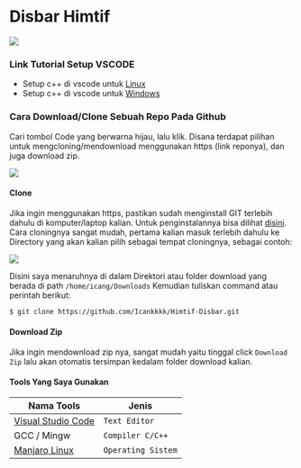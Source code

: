 # Disbar Himtif

![](https://firebasestorage.googleapis.com/v0/b/himtif-disbar.appspot.com/o/LOGO%20HIMTIF.jpg?alt=media&token=bba23a75-fc0b-4c33-91df-785650fa0bff)


### Link Tutorial Setup VSCODE
- Setup c++ di vscode untuk [Linux][kl-linux]
- Setup c++ di vscode untuk [Windows][kl-windows]

### Cara Download/Clone Sebuah Repo Pada Github
Cari tombol Code yang berwarna hijau, lalu klik.
Disana terdapat pilihan untuk mengcloning/mendownload menggunakan https (link reponya), dan juga download zip.

![](https://firebasestorage.googleapis.com/v0/b/himtif-disbar.appspot.com/o/Screenshot_20220406_200604.png?alt=media&token=70bbb737-8505-4141-9e32-9ec0c491b266)

#### Clone
Jika ingin menggunakan https, pastikan sudah menginstall GIT terlebih dahulu di komputer/laptop kalian. Untuk penginstalannya bisa dilihat [disini][git-tutor]. Cara cloningnya sangat mudah, pertama kalian masuk terlebih dahulu ke Directory yang akan kalian pilih sebagai tempat cloningnya, sebagai contoh:

![](https://firebasestorage.googleapis.com/v0/b/himtif-disbar.appspot.com/o/Screenshot_20220406_201820.png?alt=media&token=801844ae-4dec-4756-ba14-2711cc52fc52)

Disini saya menaruhnya di dalam Direktori atau folder download yang berada di path `/home/icang/Downloads`
Kemudian tuliskan command atau perintah berikut:
```sh
$ git clone https://github.com/Icankkkk/Himtif-Disbar.git
```

#### Download Zip
Jika ingin mendownload zip nya, sangat mudah yaitu tinggal click `Download Zip` lalu akan otomatis tersimpan kedalam folder download kalian.

#### Tools Yang Saya Gunakan

| Nama Tools | Jenis |
| ------ | ------ |
| [Visual Studio Code][vscode] | `Text Editor` |
| GCC / Mingw | `Compiler C/C++` |
| [Manjaro Linux][manjaro] | `Operating Sistem` |


 [kl-linux]: <https://youtu.be/o1x9OoaEO-M>
 [kl-windows]: <https://youtu.be/4-PyiuVaYRc>
 [git-tutor]: <https://www.sudoway.id/cara-install-git-di-linux-dan-windows/>
 [vscode]: <https://code.visualstudio.com/download>
 [manjaro]: <https://manjaro.org/>
